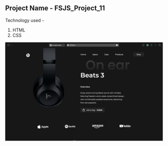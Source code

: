 ## Project Name - FSJS_Project_11

Technology used -
1. HTML
2. CSS

![Screenshot](./Screenshot%202023-01-17%20at%2010.46.46%20PM.png)
